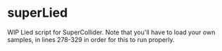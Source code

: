 # superLied

WIP Lied script for SuperCollider. Note that you'll have to load your own samples, in lines 278-329 in order for this to run properly.
